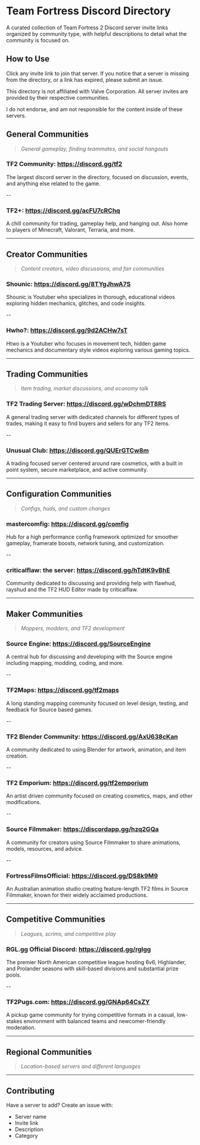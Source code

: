# Team Fortress Discord Directory
A curated collection of Team Fortress 2 Discord server invite links organized by community type, with helpful descriptions to detail what the community is focused on.

## How to Use
Click any invite link to join that server. If you notice that a server is missing from the directory, or a link has expired, please submit an issue.

This directory is not affiliated with Valve Corporation. All server invites are provided by their respective communities. 

I do not endorse, and am not responsible for the content inside of these servers.

## General Communities
> *General gameplay, finding teammates, and social hangouts*

### **TF2 Community:** https://discord.gg/tf2  
The largest discord server in the directory, focused on discussion, events, and anything else related to the game.

--

### **TF2+:** https://discord.gg/acFU7cRChq  
A chill community for trading, gameplay help, and hanging out. Also home to players of Minecraft, Valorant, Terraria, and more.

---

## Creator Communities
> *Content creators, video discussions, and fan communities*

### **Shounic:** https://discord.gg/8TYgJhwA7S  
Shounic is Youtuber who specializes in thorough, educational videos exploring hidden mechanics, glitches, and code insights.

--

### **Hwho?:** https://discord.gg/9d2ACHw7sT
Htwo is a Youtuber who focuses in movement tech, hidden game mechanics and documentary style videos exploring various gaming topics.

---

## Trading Communities
> *Item trading, market discussions, and economy talk*

### **TF2 Trading Server:** https://discord.gg/wDchmDT8RS
A general trading server with dedicated channels for different types of trades, making it easy to find buyers and sellers for any TF2 items.

--

### **Unusual Club:** https://discord.gg/QUErGTCw8m  
A trading focused server centered around rare cosmetics, with a built in point system, secure marketplace, and active community.

---

## Configuration Communities
> *Configs, huds, and custom changes*

### **mastercomfig:** https://discord.gg/comfig  
Hub for a high performance config framework optimized for smoother gameplay, framerate boosts, network tuning, and customization.

--

### **criticalflaw: the server:** https://discord.gg/hTdtK9vBhE 
Community dedicated to discussing and providing help with flawhud, rayshud and the TF2 HUD Editor made by criticalflaw.

---

## Maker Communities
> *Mappers, modders, and TF2 development*

### **Source Engine:** https://discord.gg/SourceEngine  
A central hub for discussing and developing with the Source engine including mapping, modding, coding, and more.

--

### **TF2Maps:** https://discord.gg/tf2maps  
A long standing mapping community focused on level design, testing, and feedback for Source based games.

--

### **TF2 Blender Community:** https://discord.gg/AxU638cKan  
A community dedicated to using Blender for artwork, animation, and item creation.

--

### **TF2 Emporium:** https://discord.gg/tf2emporium  
An artist driven community focused on creating cosmetics, maps, and other modifications.

--

### **Source Filmmaker:** https://discordapp.gg/hzq2GQa  
A community for creators using Source Filmmaker to share animations, models, resources, and advice.

--

### **FortressFilmsOfficial:** https://discord.gg/DS8k9M9
An Australian animation studio creating feature-length TF2 films in Source Filmmaker, known for their widely acclaimed productions.

---

## Competitive Communities
> *Leagues, scrims, and competitive play*

### **RGL.gg Official Discord:** https://discord.gg/rglgg
The premier North American competitive league hosting 6v6, Highlander, and Prolander seasons with skill-based divisions and substantial prize pools.

--

### **TF2Pugs.com:** https://discord.gg/GNAp64CsZY
A pickup game community for trying competitive formats in a casual, low-stakes environment with balanced teams and newcomer-friendly moderation.


---

## Regional Communities
> *Location-based servers and different languages*

---

## Contributing
Have a server to add? Create an issue with:
- Server name
- Invite link
- Description
- Category